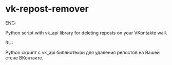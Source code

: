 # vk-repost-remover
ENG:  

Python script with vk_api library for deleting reposts on your VKontakte wall.  

RU:  

Python скрипт с vk_api библиотекой для удаления репостов на Вашей стене ВКонтакте.
